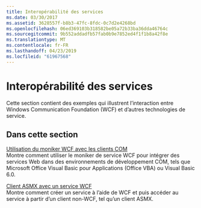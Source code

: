 ```yaml
---
title: Interopérabilité des services
ms.date: 03/30/2017
ms.assetid: 3628557f-b8b3-47fc-8fdc-0c7d2e4268bd
ms.openlocfilehash: 06ed369103b318582be05a72b33ba36dda46764c
ms.sourcegitcommit: 9b552addadfb57fab0b9e7852ed4f1f1b8a42f8e
ms.translationtype: MT
ms.contentlocale: fr-FR
ms.lasthandoff: 04/23/2019
ms.locfileid: "61967568"
---
```

# <a name="service-interoperability"></a>Interopérabilité des services
Cette section contient des exemples qui illustrent l’interaction entre Windows Communication Foundation (WCF) et d’autres technologies de service.  
  
## <a name="in-this-section"></a>Dans cette section  
 [Utilisation du moniker WCF avec les clients COM](../../../../docs/framework/wcf/samples/using-the-wcf-moniker-with-com-clients.md)  
 Montre comment utiliser le moniker de service WCF pour intégrer des services Web dans des environnements de développement COM, tels que Microsoft Office Visual Basic pour Applications (Office VBA) ou Visual Basic 6.0.  
  
 [Client ASMX avec un service WCF](../../../../docs/framework/wcf/samples/asmx-client-with-a-wcf-service.md)  
 Montre comment créer un service à l’aide de WCF et puis accéder au service à partir d’un client non-WCF, tel qu’un client ASMX.
